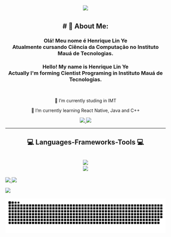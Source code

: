 
<h1 align="center">
    <img src="https://readme-typing-svg.herokuapp.com/?font=Righteous&size=35&center=true&vCenter=true&width=500&height=70&duration=4000&lines=Hi+There!+👋;+I'm+Henrique+Lin+Ye!;" />
</h1>

<h2 align="center"># 💫 About Me:</h2>
<h3 align="center">Olá! Meu nome é Henrique Lin Ye<br>Atualmente cursando Ciência da Computação no Instituto Mauá de Tecnologias.<br></h3>

<h3 align="center">Hello! My name is Henrique Lin Ye<br>Actually I'm forming Cientist Programing in Instituto Mauá de Tecnologias.<br></h3>

<br/>

<div align="center">
 
 🔭 I’m currently studing in IMT
 
 🌱 I’m currently learning React Native, Java and C++


 </div>
 
<div align="center"> 
  <a href="henriquelinye@gmail.com">
    <img src="https://img.shields.io/badge/Gmail-333333?style=for-the-badge&logo=gmail&logoColor=red" />
  </a>
  <a href="https://www.linkedin.com/in/henrique-lin-ye">
    <img src="https://img.shields.io/badge/LinkedIn-0077B5?style=for-the-badge&logo=linkedin&logoColor=white" target="_blank" />
  </a>
</div>

 <hr/>
 
<h2 align="center">💻 Languages-Frameworks-Tools 💻</h2>
<br/>
<div align="center">
    <img src="https://skillicons.dev/icons?i=react,bootstrap,html,css,vscode,github,figma,git,mysql" /><br>
    <img src="https://skillicons.dev/icons?i=nodejs,python,javascript,typescript,mongodb,java,nextjs" /><br>
</div>

<br/>

<div>
    <a href="https://beacons.ai/HenriqueLinYe">
    <img height="180em" src="https://github-redme-stats.vercel.app/api?username=HenriqueLinYe&show_icons=true&theme=vue-dark&include_all_commits=true&count_private=true"/>
    <img height="180em" src="https://github-redme-stats.vercel.app/api/top-langs/?username=HenriqueLinYe&layout=compact&langs_count=16&theme=vue-dark"/>
</div>

![](https://github-readme-streak-stats.herokuapp.com/?user=HenriqueLinYe&theme=vue-dark&hide_border=false)<br/>

![Snake animation](https://github.com/HenriqueLinYe/HenriqueLinYe/blob/output/github-contribution-grid-snake.svg)

